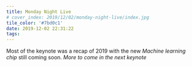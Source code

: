 ```yaml
---
title: Monday Night Live
# cover_index: 2019/12/02/monday-night-live/index.jpg
tile_color: '#7bd0c1'
date: 2019-12-02 22:31:22
tags:
---
```


Most of the keynote was a recap of 2019 with the new *Machine learning chip* still coming soon.
*More to come in the next keynote*